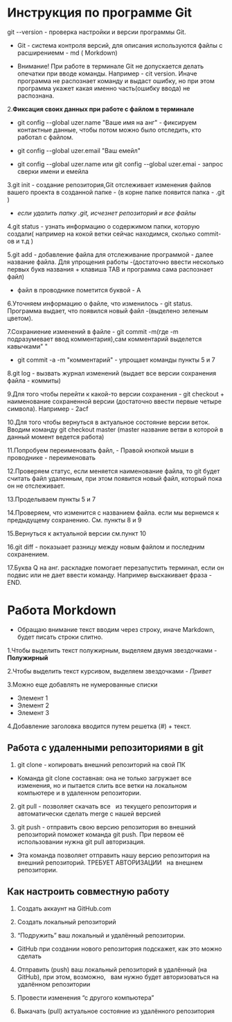 # Инструкция по программе Git

git --version - проверка настройки и версии программы Git. 

* Git - система контроля версий, для описания используются файлы с расширениемм - md ( Morkdown)

* Внимание! При работе в терминале Git не допускается делать опечатки при вводе команды. Например - cit version. Иначе программа не распознает команду и выдаст ошибку, но при этом программа укажет какая именно часть(ошибку ввода)  не распознана.

2.**Фиксация своих данных при работе с файлом в терминале**
* git config  --global uzer.name "Ваше имя на анг" - фиксируем контактные данные, чтобы потом можно было отследить, кто работал с файлом. 

* git config  --global uzer.email "Ваш емейл"  
* git config  --global uzer.name или git config  --global uzer.emai - запрос сверки имени и емейла

3.git init - создание репозитория,Git отслеживает изменения файлов вашего проекта в созданной папке -  (в корне папке появится папка - .git )
* *если удалить папку .git, исчезнет репозиторий и все файлы*

4.git status - узнать информацию о содержимом папки, которую создали( например на кокой ветки сейчас находимся, сколько commit-ов и т.д )

5.git add - добавление файла для отслеживание программой - далее название файла. Для упрощения работы -(достаточно ввести несколько первых букв названия + клавиша TAB и программа сама распознает файл)
* файл в проводнике пометится буквой - A

6.Уточняем информацию о файле, что изменилось - git status. Программа выдает, что появился новый файл -(выделено зеленым цветом).

7.Cохраниение изменений в файле - git commit -m(где -m подразумевает ввод комментария),сам комментарий выделется кавычками" "
* git commit -a -m "комментарий" - упрощает команды пункты 5 и 7

8.git log - вызвать журнал изменений (выдает все версии сохранения файла - коммиты) 

9.Для того чтобы перейти к какой-то версии сохранения - git checkout + наименование сохраненной версии (достаточно ввести первые четыре символа). Например - 2acf

10.Для того чтобы вернуться в актуальное состояние версии веток. Вводим команду git checkout master (master название ветви в которой в данный момент ведется работа)

11.Попробуем переименовать файл, - Правой кнопкой мыши в проводнике - переименовать

12.Проверяем статус, если меняется наименование файла, то git будет считать файл удаленным, при этом появится новый файл, который пока он не отслеживает.

13.Проделываем пункты 5 и 7

14.Проверяем, что изменится с названием файла. если мы вернемся к предыдущему сохранению. См. пункты 8 и 9

15.Вернуться к актуальной версии см.пункт 10

16.git diff - показыает разницу между новым файлом и последним сохранением.

17.Буква Q на анг. раскладке помогает перезапустить терминал, если он подвис или не дает ввести команду. Например выскакивает фраза - END.

# Работа Morkdown
* Обращаю внимание текст вводим через строку, иначе Markdown, будет писать строки слитно.

1.Чтобы выделить текст полужирным, выделяем двумя звездочками - **Полужирный**

2.Чтобы выделить текст курсивом, выделяем звездочками - *Привет*

3.Можно еще добавлять  не нумерованные списки
* Элемент 1
* Элемент 2
* Элемент 3

4.Добавление заголовка вводится путем решетка (#) + текст.

## Работа с удаленными репозиториями в git

1. git clone - копировать внешний репозиторий на свой ПК 
* Команда git clone составная: она не только
загружает все изменения, но и пытается слить 
все ветки на локальном компьютере и в
удаленном репозитории. 

2. git pull - позволяет скачать все  
из текущего репозитория и автоматически
сделать merge с нашей версией

3. git push - отправить свою версию репозитория во
внешний репозиторий поможет команда git
push. При первом её использовании нужна
git pull авторизация.

* Эта команда позволяет отправить нашу
версию репозитория на внешний
репозиторий. ТРЕБУЕТ АВТОРИЗАЦИИ  
на внешнем репозитории.

## Как настроить совместную работу

1. Создать аккаунт на GitHub.com

2. Создать локальный репозиторий

3. “Подружить” ваш локальный и удалённый репозитории. 

 * GitHub при создании нового репозитория подскажет, как это можно сделать

4. Отправить (push) ваш локальный репозиторий в удалённый (на GitHub), при этом, возможно,  
вам нужно будет авторизоваться на удалённом репозитории

5. Провести изменения “с другого компьютера”

6. Выкачать (pull) актуальное состояние из удалённого репозитория


